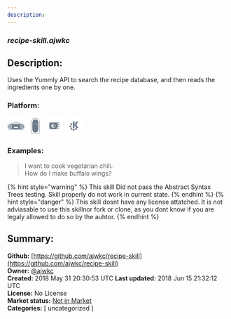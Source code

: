 ```yaml
---
description: 
---
```


### _recipe-skill.ajwkc_  
## Description:  
Uses the Yummly API to search the recipe database, and then reads the ingredients one by one.  
  
  
### Platform:  
 ![Mark I](../.gitbook/assets/mark-1-icon.png)  ![Mark II](../.gitbook/assets/mark-2-icon.png)  ![Picroft](../.gitbook/assets/picroft-icon.png)  ![plasmoid](../.gitbook/assets/kde.png)   
### Examples:  
> I want to cook vegetarian chili.  
> How do I make buffalo wings?  
  
{% hint style="warning" %}
This skill Did not pass the Abstract Syntax Trees testing. Skill properly do not work in current state.
{% endhint %}
{% hint style="danger" %}
This skill dosnt have any license attatched. It is not adviasable to use this skillnor fork or clone, as you dont know if you are legaly allowed to do so by the auhtor.
{% endhint %}
  
## Summary:  
**Github:** [https://github.com/ajwkc/recipe-skill](https://github.com/ajwkc/recipe-skill)  
**Owner:** [@ajwkc](https://github.com/ajwkc)  
**Created:** 2018 May 31 20:30:53 UTC  **Last updated:** 2018 Jun 15 21:32:12 UTC  
**License:** No License  
**Market status:** [Not in Market](https://market.mycroft.ai/skill/)  
**Categories:** [ uncategorized ]   
